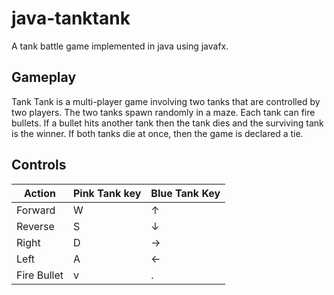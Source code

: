 # java-tanktank

A tank battle game implemented in java using javafx.

## Gameplay

Tank Tank is a multi-player game involving two tanks that are controlled by
two players. The two tanks spawn randomly in a maze. Each tank can fire bullets.
If a bullet hits another tank then the tank dies and the surviving tank is the
winner. If both tanks die at once, then the game is declared a tie.


## Controls

| Action      | Pink Tank key | Blue Tank Key |
| ----------- | ------------- | ------------- |
| Forward     | W             | ↑             |
| Reverse     | S             | ↓             |
| Right       | D             | →             |
| Left        | A             | ←             |
| Fire Bullet | v             | .             |
